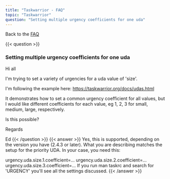 ```yaml
---
title: "Taskwarrior - FAQ"
topic: "Taskwarrior"
question: "Setting multiple urgency coefficients for one uda"
---
```


Back to the [FAQ](/support/faq)

{{< question >}}
### Setting multiple urgency coefficients for one uda

Hi all

I'm trying to set a variety of urgencies for a uda value of 'size'.

I'm following the example here: https://taskwarrior.org/docs/udas.html

It demonstrates how to set a common urgency coefficient for all values, but I would like different coefficients for each value, eg 1, 2, 3 for small, medium, large, respectively.

Is this possible?

Regards

Ed
{{< /question >}}
{{< answer >}}
Yes, this is supported, depending on the version you have (2.4.3 or later).
What you are describing matches the setup for the priority UDA.
In your case, you need this:

urgency.uda.size.1.coefficient=...
urgency.uda.size.2.coefficient=...
urgency.uda.size.3.coefficient=...
If you run man taskrc and search for 'URGENCY' you'll see all the settings discussed.
{{< /answer >}}
